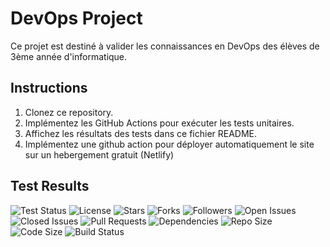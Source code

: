 # DevOps Project

Ce projet est destiné à valider les connaissances en DevOps des élèves de 3ème année d'informatique.

## Instructions

1. Clonez ce repository.
2. Implémentez les GitHub Actions pour exécuter les tests unitaires.
3. Affichez les résultats des tests dans ce fichier README.
4. Implémentez une github action pour déployer automatiquement le site sur un hebergement gratuit (Netlify)

## Test Results
![Test Status](https://github.com/Ashitaka2312/controle_continu/actions/workflows/test.yml/badge.svg)
![License](https://img.shields.io/github/license/Ashitaka2312/controle_continu)
![Stars](https://img.shields.io/github/stars/Ashitaka2312/controle_continu)
![Forks](https://img.shields.io/github/forks/Ashitaka2312/controle_continu)
![Followers](https://img.shields.io/github/followers/Ashitaka2312)
![Open Issues](https://img.shields.io/github/issues/Ashitaka2312/controle_continu)
![Closed Issues](https://img.shields.io/github/issues-closed/Ashitaka2312/controle_continu)
![Pull Requests](https://img.shields.io/github/issues-pr/Ashitaka2312/controle_continu)
![Dependencies](https://img.shields.io/librariesio/github/Ashitaka2312/controle_continu)
![Repo Size](https://img.shields.io/github/repo-size/Ashitaka2312/controle_continu)
![Code Size](https://img.shields.io/github/languages/code-size/Ashitaka2312/controle_continu)
![Build Status](https://github.com/Ashitaka2312/controle_continu/actions/workflows/test.yml/badge.svg)
